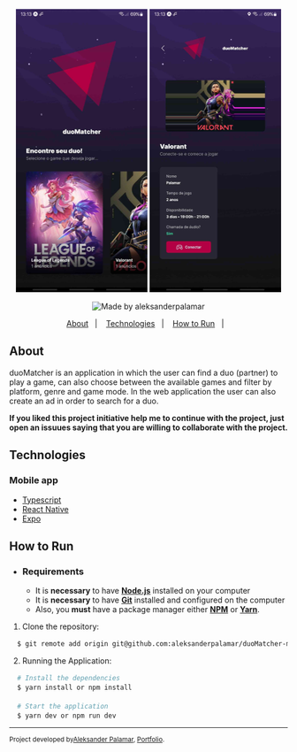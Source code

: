 <div align="center">    
    <img src=".github/duoMatcher-mobile.jpg" height="512px" />
    <img src=".github/duoMatcher-mobile2.jpg" height="512px" />     
</div>
    
<p align="center">   
  <img alt="Made by aleksanderpalamar" src="https://img.shields.io/badge/made%20by-aleksanderpalamar-%237519C1?style=flat-square" >  
</p>
<p align="center">
  <a href="#about">About</a>&nbsp;&nbsp;&nbsp;|&nbsp;&nbsp;&nbsp;
  <a href="#technologies">Technologies</a>&nbsp;&nbsp;&nbsp;|&nbsp;&nbsp;&nbsp;
  <a href="#how-to-run">How to Run</a>&nbsp;&nbsp;&nbsp;|&nbsp;&nbsp;&nbsp; 
</p>

## About

duoMatcher is an application in which the user can find a duo (partner) to play a game, can also choose between the available games and filter by platform, genre and game mode. In the web application the user can also create an ad in order to search for a duo.

**If you liked this project initiative help me to continue with the project, just open an issuues saying that you are willing to collaborate with the project.**

## Technologies

### Mobile app
- [Typescript](https://www.typescriptlang.org/)
- [React Native](https://reactnative.dev/)
- [Expo](https://expo.io/)

## How to Run

- ### **Requirements**

  - It is **necessary** to have **[Node.js](https://nodejs.org/en/)** installed on your computer
  - It is **necessary** to have **[Git](https://git-scm.com/)** installed and configured on the computer
  - Also, you **must** have a package manager either **[NPM](https://www.npmjs.com/)** or **[Yarn](https://yarnpkg.com/ )**.   

1. Clone the repository:

```sh
  $ git remote add origin git@github.com:aleksanderpalamar/duoMatcher-mobile.git
```

2. Running the Application:

```sh
  # Install the dependencies
  $ yarn install or npm install

  # Start the application
  $ yarn dev or npm run dev
```
---
<sup>Project developed by[Aleksander Palamar](https://github.com/aleksanderpalamar), [Portfolio](https://www.palamarsolutionit.com.br/).</sup>